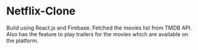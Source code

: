 # Netflix-Clone
Build using React.js and Firebase. Fetched the movies list from TMDB API. Also has the feature to play trailers for the movies which are available on the platform.
